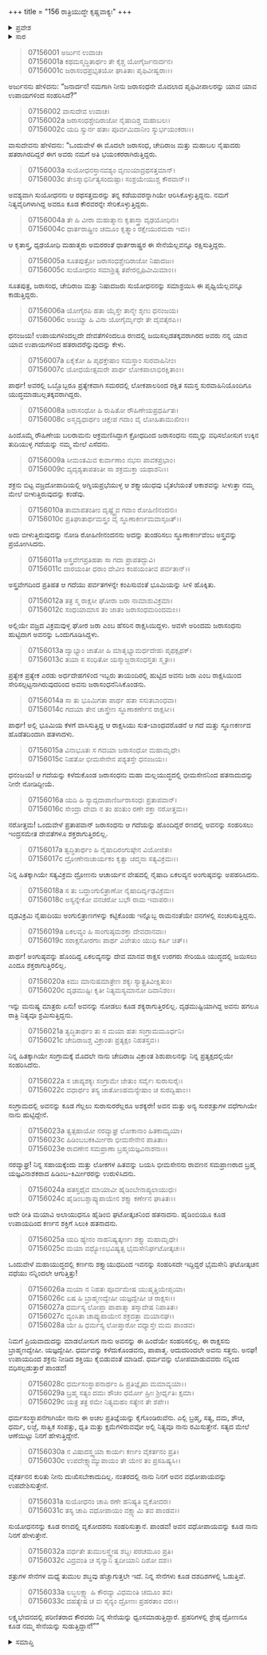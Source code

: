 +++
title = "156 ರಾತ್ರಿಯುದ್ಧೇ ಕೃಷ್ಣವಾಕ್ಯಃ"
+++

<details><summary>ಪ್ರವೇಶ</summary>


।।   ಓಂ ಓಂ ನಮೋ ನಾರಾಯಣಾಯ।।   ಶ್ರೀ ವೇದವ್ಯಾಸಾಯ ನಮಃ ।।

ಶ್ರೀ ಕೃಷ್ಣದ್ವೈಪಾಯನ ವೇದವ್ಯಾಸ ವಿರಚಿತ  

**ಶ್ರೀ ಮಹಾಭಾರತ**

**ದ್ರೋಣ ಪರ್ವ**

**ಘಟೋತ್ಕಚವಧ ಪರ್ವ**

**ಅಧ್ಯಾಯ 156**

</details>

<details><summary>ಸಾರ</summary>

ಕೃಷ್ಣ-ಅರ್ಜುನರ ಸಂವಾದ (1-33).


</details>



> 07156001 ಅರ್ಜುನ ಉವಾಚ।   
07156001a ಕಥಮಸ್ಮದ್ಧಿತಾರ್ಥಂ ತೇ ಕೈಶ್ಚ ಯೋಗೈರ್ಜನಾರ್ದನ।   
07156001c ಜರಾಸಂಧಪ್ರಭೃತಯೋ ಘಾತಿತಾಃ ಪೃಥಿವೀಷ್ವರಾಃ।।

ಅರ್ಜುನನು ಹೇಳಿದನು: “ಜನಾರ್ದನ! ನಮಗಾಗಿ ನೀನು ಜರಾಸಂಧನೇ ಮೊದಲಾದ ಪೃಥಿವೀಪಾಲರನ್ನು ಯಾವ ಯಾವ ಉಪಾಯಗಳಿಂದ ಸಂಹರಿಸಿದೆ?”

> 07156002 ವಾಸುದೇವ ಉವಾಚ।   
07156002a ಜರಾಸಂಧಶ್ಚೇದಿರಾಜೋ ನೈಷಾದಿಶ್ಚ ಮಹಾಬಲಃ।   
07156002c ಯದಿ ಸ್ಯುರ್ನ ಹತಾಃ ಪೂರ್ವಮಿದಾನೀಂ ಸ್ಯುರ್ಭಯಂಕರಾಃ।।

ವಾಸುದೇವನು ಹೇಳಿದನು: “ಒಂದುವೇಳೆ ಈ ಮೊದಲೇ ಜರಾಸಂಧ, ಚೇದಿರಾಜ ಮತ್ತು ಮಹಾಬಲ ನೈಷಾದರು ಹತರಾಗಿರದಿದ್ದರೆ ಈಗ ಅವರು ನಮಗೆ ಅತಿ ಭಯಂಕರರಾಗಿರುತ್ತಿದ್ದರು.

> 07156003a ಸುಯೋಧನಸ್ತಾನವಶ್ಯಂ ವೃಣುಯಾದ್ರಥಸತ್ತಮಾನ್।   
07156003c ತೇಽಸ್ಮಾಭಿರ್ನಿತ್ಯಸಂದುಷ್ಟಾಃ ಸಂಶ್ರಯೇಯುಶ್ಚ ಕೌರವಾನ್।।

ಅವಶ್ಯವಾಗಿ ಸುಯೋಧನನು ಆ ರಥಸತ್ತಮರನ್ನು ತನ್ನ ಕಡೆಯವರನ್ನಾಗಿಯೇ ಆರಿಸಿಕೊಳ್ಳುತ್ತಿದ್ದನು. ನಮಗೆ ನಿತ್ಯವೈರಿಗಳಾಗಿದ್ದ ಅವರೂ ಕೂಡ ಕೌರವರನ್ನೇ ಸೇರಿಕೊಳ್ಳುತ್ತಿದ್ದರು.

> 07156004a ತೇ ಹಿ ವೀರಾ ಮಹಾತ್ಮಾನಃ ಕೃತಾಸ್ತ್ರಾ ದೃಢಯೋಧಿನಃ।   
07156004c ಧಾರ್ತರಾಷ್ಟ್ರೀಂ ಚಮೂಂ ಕೃತ್ಸ್ನಾಂ ರಕ್ಷೇಯುರಮರಾ ಇವ।।

ಆ ಕೃತಾಸ್ತ್ರ, ಧೃಢಯೋಧಿ ಮಹಾತ್ಮರು ಅಮರರಂತೆ ಧಾರ್ತರಾಷ್ಟ್ರರ ಈ ಸೇನೆಯೆಲ್ಲವನ್ನೂ ರಕ್ಷಿಸುತ್ತಿದ್ದರು.

> 07156005a ಸೂತಪುತ್ರೋ ಜರಾಸಂಧಶ್ಚೇದಿರಾಜೋ ನಿಷಾದಜಃ।   
07156005c ಸುಯೋಧನಂ ಸಮಾಶ್ರಿತ್ಯ ತಪೇರನ್ಪೃಥಿವೀಮಿಮಾಂ।।

ಸೂತಪುತ್ರ, ಜರಾಸಂಧ, ಚೇದಿರಾಜ ಮತ್ತು ನಿಷಾದಜರು ಸುಯೋಧನನನ್ನು ಸಮಾಶ್ರಯಿಸಿ ಈ ಪೃಥ್ವಿಯೆಲ್ಲವನ್ನೂ ಕಾಡುತ್ತಿದ್ದರು.

> 07156006a ಯೋಗೈರಪಿ ಹತಾ ಯೈಸ್ತೇ ತಾನ್ಮೇ ಶೃಣು ಧನಂಜಯ।   
07156006c ಅಜಯ್ಯಾ ಹಿ ವಿನಾ ಯೋಗೈರ್ಮೃಧೇ ತೇ ದೈವತೈರಪಿ।।

ಧನಂಜಯ! ಉಪಾಯಗಳಿಂದಲ್ಲದೇ ದೇವತೆಗಳಿಂದಲೂ ರಣದಲ್ಲಿ ಜಯಿಸಲ್ಪಡತಕ್ಕವರಾಗಿರದ ಅವರು ನನ್ನ ಯಾವ ಯಾವ ಉಪಾಯಗಳಿಂದ ಹತರಾದರೆನ್ನುವುದನ್ನು ಕೇಳು.

> 07156007a ಏಕೈಕೋ ಹಿ ಪೃಥಕ್ತೇಷಾಂ ಸಮಸ್ತಾಂ ಸುರವಾಹಿನೀಂ।   
07156007c ಯೋಧಯೇತ್ಸಮರೇ ಪಾರ್ಥ ಲೋಕಪಾಲಾಭಿರಕ್ಷಿತಾಂ।।

ಪಾರ್ಥ! ಅವರಲ್ಲಿ ಒಬ್ಬೊಬ್ಬರೂ ಪ್ರತ್ಯೇಕವಾಗಿ ಸಮರದಲ್ಲಿ ಲೋಕಪಾಲರಿಂದ ರಕ್ಷಿತ ಸಮಸ್ತ ಸುರವಾಹಿನಿಯೊಂದಿಗೂ ಯುದ್ಧಮಾಡಬಲ್ಲತಕ್ಕವರಾಗಿದ್ದರು.

> 07156008a ಜರಾಸಂಧೋ ಹಿ ರುಷಿತೋ ರೌಹಿಣೇಯಪ್ರಧರ್ಷಿತಃ।   
07156008c ಅಸ್ಮದ್ವಧಾರ್ಥಂ ಚಿಕ್ಷೇಪ ಗದಾಂ ವೈ ಲೋಹಿತಾಮುಖೀಂ।।

ಹಿಂದೊಮ್ಮೆ ರೌಹಿಣೇಯ ಬಲರಾಮನು ಆಕ್ರಮಣಿಸಿದ್ದಾಗ ಕ್ರೋಧದಿಂದ ಜರಾಸಂಧನು ನಮ್ಮನ್ನು ವಧಿಸಲೋಸುಗ ಉಕ್ಕಿನ ತುದಿಯುಳ್ಳ ಗದೆಯನ್ನು ನಮ್ಮ ಮೇಲೆ ಎಸೆದನು.

> 07156009a ಸೀಮಂತಮಿವ ಕುರ್ವಾಣಾಂ ನಭಸಃ ಪಾವಕಪ್ರಭಾಂ।   
07156009c ವ್ಯದೃಶ್ಯತಾಪತಂತೀ ಸಾ ಶಕ್ರಮುಕ್ತಾ ಯಥಾಶನಿಃ।।

ಶಕ್ರನು ಬಿಟ್ಟ ವಜ್ರದೋಪಾದಿಯಲ್ಲಿ ಅಗ್ನಿಯಪ್ರಭೆಯುಳ್ಳ ಆ ಶಕ್ತ್ಯಾಯುಧವು ಬೈತಲೆಯಂತೆ ಆಕಾಶವನ್ನು ಸೀಳುತ್ತಾ ನಮ್ಮ ಮೇಲೆ ಬೀಳುತ್ತಿರುವುದನ್ನು ಕಂಡೆವು.

> 07156010a ತಾಮಾಪತಂತೀಂ ದೃಷ್ಟ್ವೈವ ಗದಾಂ ರೋಹಿಣಿನಂದನಃ।   
07156010c ಪ್ರತಿಘಾತಾರ್ಥಮಸ್ತ್ರಂ ವೈ ಸ್ಥೂಣಾಕರ್ಣಮವಾಸೃಜತ್।।

ಅದು ಬೀಳುತ್ತಿರುವುದನ್ನು ನೋಡಿ ರೋಹಿಣೀನಂದನನು ಅದನ್ನು ತುಂಡರಿಸಲು ಸ್ಥೂಣಾಕರ್ಣವೆಂಬ ಅಸ್ತ್ರವನ್ನು ಪ್ರಯೋಗಿಸಿದನು.

> 07156011a ಅಸ್ತ್ರವೇಗಪ್ರತಿಹತಾ ಸಾ ಗದಾ ಪ್ರಾಪತದ್ಭುವಿ।   
07156011c ದಾರಯಂತೀ ಧರಾಂ ದೇವೀಂ ಕಂಪಯಂತೀವ ಪರ್ವತಾನ್।।

ಅಸ್ತ್ರವೇಗದಿಂದ ಪ್ರತಿಹತ ಆ ಗದೆಯು ಪರ್ವತಗಳನ್ನೇ ಕಂಪಿಸುವಂತೆ ಭೂಮಿಯನ್ನು ಸೀಳಿ ಹೊಕ್ಕಿತು.

> 07156012a ತತ್ರ ಸ್ಮ ರಾಕ್ಷಸೀ ಘೋರಾ ಜರಾ ನಾಮಾಶುವಿಕ್ರಮಾ।   
07156012c ಸಂಧಯಾಮಾಸ ತಂ ಜಾತಂ ಜರಾಸಂಧಮರಿಂದಮಂ।।

ಅಲ್ಲಿಯೇ ವಜ್ರದ ವಿಕ್ರಮವುಳ್ಳ ಘೋರ ಜರಾ ಎಂಬ ಹೆಸರಿನ ರಾಕ್ಷಸಿಯಿದ್ದಳು. ಅವಳೇ ಅರಿಂದಮ ಜರಾಸಂಧನು ಹುಟ್ಟಿದಾಗ ಅವನನ್ನು ಒಂದುಗೂಡಿಸಿದ್ದಳು.

> 07156013a ದ್ವಾಭ್ಯಾಂ ಜಾತೋ ಹಿ ಮಾತೃಭ್ಯಾಮರ್ಧದೇಹಃ ಪೃಥಕ್ಪೃಥಕ್।   
07156013c ತಯಾ ಸ ಸಂಧಿತೋ ಯಸ್ಮಾಜ್ಜರಾಸಂಧಸ್ತತಃ ಸ್ಮೃತಃ।।

ಪ್ರತ್ಯೇಕ ಪ್ರತ್ಯೇಕ ಎರಡು ಅರ್ಧದೇಹಗಳಿಂದ ಇಬ್ಬರು ತಾಯಂದಿರಲ್ಲಿ ಹುಟ್ಟಿದ ಅವನು ಜರಾ ಎಂಬ ರಾಕ್ಷಸಿಯಿಂದ ಸೇರಿಸಲ್ಪಟ್ಟನಾಗಿರುವುದರಿಂದ ಅವನು ಜರಾಸಂಧನೆನಿಸಿಕೊಂಡನು.

> 07156014a ಸಾ ತು ಭೂಮಿಗತಾ ಪಾರ್ಥ ಹತಾ ಸಸುತಬಾಂಧವಾ।   
07156014c ಗದಯಾ ತೇನ ಚಾಸ್ತ್ರೇಣ ಸ್ಥೂಣಾಕರ್ಣೇನ ರಾಕ್ಷಸೀ।।

ಪಾರ್ಥ! ಅಲ್ಲಿ ಭೂಮಿಯ ಕೆಳಗೆ ವಾಸಿಸುತ್ತಿದ್ದ ಆ ರಾಕ್ಷಸಿಯು ಸುತ-ಬಾಂಧವರೊಡನೆ ಆ ಗದೆ ಮತ್ತು ಸ್ಥೂಣಕರ್ಣದ ಹೊಡೆತದಿಂದಾಗಿ ಹತಳಾದಳು.

> 07156015a ವಿನಾಭೂತಃ ಸ ಗದಯಾ ಜರಾಸಂಧೋ ಮಹಾಮೃಧೇ।   
07156015c ನಿಹತೋ ಭೀಮಸೇನೇನ ಪಶ್ಯತಸ್ತೇ ಧನಂಜಯ।।

ಧನಂಜಯ! ಆ ಗದೆಯನ್ನು ಕಳೆದುಕೊಂಡ ಜರಾಸಂಧನು ಮಹಾ ಮಲ್ಲಯುದ್ಧದಲ್ಲಿ ಭೀಮಸೇನನಿಂದ ಹತನಾದುದನ್ನು ನೀನೇ ನೋಡಿದ್ದೀಯೆ.

> 07156016a ಯದಿ ಹಿ ಸ್ಯಾದ್ಗದಾಪಾಣಿರ್ಜರಾಸಂಧಃ ಪ್ರತಾಪವಾನ್।   
07156016c ಸೇಂದ್ರಾ ದೇವಾ ನ ತಂ ಹಂತುಂ ರಣೇ ಶಕ್ತಾ ನರೋತ್ತಮ।।

ನರೋತ್ತಮ! ಒಂದುವೇಳೆ ಪ್ರತಾಪವಾನ್ ಜರಾಸಂಧನು ಆ ಗದೆಯನ್ನು ಹೊಂದಿದ್ದರೆ ರಣದಲ್ಲಿ ಅವನನ್ನು ಸಂಹರಿಸಲು ಇಂದ್ರಸಮೇತ ದೇವತೆಗಳೂ ಶಕ್ತರಾಗುತ್ತಿರಲಿಲ್ಲ.

> 07156017a ತ್ವದ್ಧಿತಾರ್ಥಂ ಹಿ ನೈಷಾದಿರಂಗುಷ್ಠೇನ ವಿಯೋಜಿತಃ।   
07156017c ದ್ರೋಣೇನಾಚಾರ್ಯಕಂ ಕೃತ್ವಾ ಚದ್ಮನಾ ಸತ್ಯವಿಕ್ರಮಃ।।

ನಿನ್ನ ಹಿತಕ್ಕಾಗಿಯೇ ಸತ್ಯವಿಕ್ರಮ ದ್ರೋಣನು ಆಚಾರ್ಯನ ವೇಷದಲ್ಲಿ ನೈಷಾದಿ ಏಕಲವ್ಯನ ಅಂಗುಷ್ಠವನ್ನು ಅಪಹರಿಸಿದನು.

> 07156018a ಸ ತು ಬದ್ಧಾಂಗುಲಿತ್ರಾಣೋ ನೈಷಾದಿರ್ದೃಢವಿಕ್ರಮಃ।   
07156018c ಅಸ್ಯನ್ನೇಕೋ ವನಚರೋ ಬಭೌ ರಾಮ ಇವಾಪರಃ।।

ದೃಢವಿಕ್ರಮಿ ನೈಷಾದಿಯು ಅಂಗುಲಿತ್ರಾಣಗಳನ್ನು ಕಟ್ಟಿಕೊಂಡು ಇನ್ನೊಬ್ಬ ರಾಮನಂತೆಯೇ ವನಗಳಲ್ಲಿ ಸಂಚರಿಸುತ್ತಿದ್ದನು.

> 07156019a ಏಕಲವ್ಯಂ ಹಿ ಸಾಂಗುಷ್ಠಮಶಕ್ತಾ ದೇವದಾನವಾಃ।   
07156019c ಸರಾಕ್ಷಸೋರಗಾಃ ಪಾರ್ಥ ವಿಜೇತುಂ ಯುಧಿ ಕರ್ಹಿ ಚಿತ್।।

ಪಾರ್ಥ! ಅಂಗುಷ್ಠವನ್ನು ಹೊಂದಿದ್ದ ಏಕಲವ್ಯನನ್ನು ದೇವ ಮಾನವ ರಾಕ್ಷಸ ಉರಗರು ಸೇರಿಯೂ ಯುದ್ಧದಲ್ಲಿ ಜಯಿಸಲು ಎಂದೂ ಶಕ್ತರಾಗುತ್ತಿರಲಿಲ್ಲ.

> 07156020a ಕಿಮು ಮಾನುಷಮಾತ್ರೇಣ ಶಕ್ಯಃ ಸ್ಯಾತ್ಪ್ರತಿವೀಕ್ಷಿತುಂ।   
07156020c ದೃಢಮುಷ್ಟಿಃ ಕೃತೀ ನಿತ್ಯಮಸ್ಯಮಾನೋ ದಿವಾನಿಶಂ।।

ಇನ್ನು ಮನುಷ್ಯ ಮಾತ್ರರು ಏನು! ಅವನನ್ನು ನೋಡಲು ಕೂಡ ಶಕ್ಯರಾಗುತ್ತಿರಲಿಲ್ಲ. ದೃಢಮುಷ್ಟಿಯಾಗಿದ್ದ ಅವನು ಹಗಲೂ ರಾತ್ರಿ ನಿತ್ಯವೂ ಶ್ರಮಿಸುತ್ತಿದ್ದನು.

> 07156021a ತ್ವದ್ಧಿತಾರ್ಥಂ ತು ಸ ಮಯಾ ಹತಃ ಸಂಗ್ರಾಮಮೂರ್ಧನಿ।   
07156021c ಚೇದಿರಾಜಶ್ಚ ವಿಕ್ರಾಂತಃ ಪ್ರತ್ಯಕ್ಷಂ ನಿಹತಸ್ತವ।।

ನಿನ್ನ ಹಿತಕ್ಕಾಗಿಯೇ ಸಂಗ್ರಾಮಕ್ಕೆ ಮೊದಲೇ ನಾನು ಚೇದಿರಾಜ ವಿಕ್ರಾಂತ ಶಿಶುಪಾಲನನ್ನು ನಿನ್ನ ಪ್ರತ್ಯಕ್ಷದಲ್ಲಿಯೇ ಸಂಹರಿಸಿದೆನು.

> 07156022a ಸ ಚಾಪ್ಯಶಕ್ಯಃ ಸಂಗ್ರಾಮೇ ಜೇತುಂ ಸರ್ವೈಃ ಸುರಾಸುರೈಃ।   
07156022c ವಧಾರ್ಥಂ ತಸ್ಯ ಜಾತೋಽಹಮನ್ಯೇಷಾಂ ಚ ಸುರದ್ವಿಷಾಂ।।

ಸಂಗ್ರಾಮದಲ್ಲಿ ಅವನನ್ನು ಕೂಡ ಗೆಲ್ಲಲು ಸುರಾಸುರರೆಲ್ಲರೂ ಅಶಕ್ಯರೇ! ಅವನ ಮತ್ತು ಅನ್ಯ ಸುರಶತ್ರುಗಳ ವಧೆಗಾಗಿಯೇ ನಾನು ಹುಟ್ಟಿದ್ದೇನೆ.

> 07156023a ತ್ವತ್ಸಹಾಯೋ ನರವ್ಯಾಘ್ರ ಲೋಕಾನಾಂ ಹಿತಕಾಮ್ಯಯಾ।   
07156023c ಹಿಡಿಂಬಬಕಕಿರ್ಮೀರಾ ಭೀಮಸೇನೇನ ಪಾತಿತಾಃ।   
07156023e ರಾವಣೇನ ಸಮಪ್ರಾಣಾ ಬ್ರಹ್ಮಯಜ್ಞವಿನಾಶನಾಃ।।

ನರವ್ಯಾಘ್ರ! ನಿನ್ನ ಸಹಾಯಕ್ಕೆಂದು ಮತ್ತು ಲೋಕಗಳ ಹಿತವನ್ನು ಬಯಸಿ ಭೀಮಸೇನನು ರಾವಣನ ಸಮಪ್ರಾಣರಾದ ಬ್ರಹ್ಮ ಯಜ್ಞವಿನಾಶಕರಾದ ಹಿಡಿಂಬ-ಕಿರ್ಮೀರರನ್ನು ಉರುಳಿಸಿದನು.

> 07156024a ಹತಸ್ತಥೈವ ಮಾಯಾವೀ ಹೈಡಿಂಬೇನಾಪ್ಯಲಾಯುಧಃ।   
07156024c ಹೈಡಿಂಬಶ್ಚಾಪ್ಯುಪಾಯೇನ ಶಕ್ತ್ಯಾ ಕರ್ಣೇನ ಘಾತಿತಃ।।

ಅದೇ ರೀತಿ ಮಯಾವಿ ಅಲಾಯುಧನೂ ಹೈಡಿಂಬಿ ಘಟೋತ್ಕಚನಿಂದ ಹತನಾದನು. ಹೈಡಿಂಬಿಯೂ ಕೂಡ ಉಪಾಯದಿಂದ ಕರ್ಣನ ಶಕ್ತಿಗೆ ಸಿಲುಕಿ ಹತನಾದನು.

> 07156025a ಯದಿ ಹ್ಯೇನಂ ನಾಹನಿಷ್ಯತ್ಕರ್ಣಃ ಶಕ್ತ್ಯಾ ಮಹಾಮೃಧೇ।   
07156025c ಮಯಾ ವಧ್ಯೋಽಭವಿಷ್ಯತ್ಸ ಭೈಮಸೇನಿರ್ಘಟೋತ್ಕಚಃ।।

ಒಂದುವೇಳೆ ಮಹಾಯುದ್ಧದಲ್ಲಿ ಕರ್ಣನು ಶಕ್ತ್ಯಾಯುಧದಿಂದ ಇವನನ್ನು ಸಂಹರಿಸದೇ ಇದ್ದಿದ್ದರೆ ಭೈಮಸೇನಿ ಘಟೋತ್ಕಚನ ವಧೆಯು ನನ್ನಿಂದಲೇ ಆಗುತ್ತಿತ್ತು!

> 07156026a ಮಯಾ ನ ನಿಹತಃ ಪೂರ್ವಮೇಷ ಯುಷ್ಮತ್ಪ್ರಿಯೇಪ್ಸಯಾ।   
07156026c ಏಷ ಹಿ ಬ್ರಾಹ್ಮಣದ್ವೇಷೀ ಯಜ್ಞದ್ವೇಷೀ ಚ ರಾಕ್ಷಸಃ।।   
07156027a ಧರ್ಮಸ್ಯ ಲೋಪ್ತಾ ಪಾಪಾತ್ಮಾ ತಸ್ಮಾದೇಷ ನಿಪಾತಿತಃ।   
07156027c ವ್ಯಂಸಿತಾ ಚಾಪ್ಯುಪಾಯೇನ ಶಕ್ರದತ್ತಾ ಮಯಾನಘ।।   
07156028a ಯೇ ಹಿ ಧರ್ಮಸ್ಯ ಲೋಪ್ತಾರೋ ವಧ್ಯಾಸ್ತೇ ಮಮ ಪಾಂಡವ।

ನಿಮಗೆ ಪ್ರಿಯವಾದುದನ್ನು ಮಾಡಲೋಸುಗ ನಾನು ಅವನನ್ನು ಈ ಹಿಂದೆಯೇ ಸಂಹರಿಸಲಿಲ್ಲ. ಈ ರಾಕ್ಷಸನು ಬ್ರಾಹ್ಮಣದ್ವೇಷೀ. ಯಜ್ಞದ್ವೇಷೀ. ಧರ್ಮವನ್ನು ಕಳೆದುಕೊಂಡವನು, ಪಾಪಾತ್ಮ. ಆದುದರಿಂದಲೇ ಅವನು ಸತ್ತನು. ಅನಘ! ಉಪಾಯದಿಂದ ಶಕ್ರನು ನೀಡಿದ ಶಕ್ತಿಯು ಕೈಬಿಡುವಂತೆ ಮಾಡಿದೆ. ಧರ್ಮವನ್ನು ಲೋಪಮಾಡುವವರು ನನ್ನಿಂದ ವಧಿಸಲ್ಪಡುತ್ತಾರೆ ಪಾಂಡವ!

> 07156028c ಧರ್ಮಸಂಸ್ಥಾಪನಾರ್ಥಂ ಹಿ ಪ್ರತಿಜ್ಞೈಷಾ ಮಮಾವ್ಯಯಾ।।   
07156029a ಬ್ರಹ್ಮ ಸತ್ಯಂ ದಮಃ ಶೌಚಂ ಧರ್ಮೋ ಹ್ರೀಃ ಶ್ರೀರ್ಧೃತಿಃ ಕ್ಷಮಾ।   
07156029c ಯತ್ರ ತತ್ರ ರಮೇ ನಿತ್ಯಮಹಂ ಸತ್ಯೇನ ತೇ ಶಪೇ।।

ಧರ್ಮಸಂಸ್ಥಾಪನೆಗಾಗಿಯೇ ನಾನು ಈ ಅಚಲ ಪ್ರತಿಜ್ಞೆಯನ್ನು ಕೈಗೊಂಡಿರುವೆನು. ಎಲ್ಲಿ ಬ್ರಹ್ಮ, ಸತ್ಯ, ದಮ, ಶೌಚ, ಧರ್ಮ, ಲಜ್ಜೆ, ಸಾತ್ವಿಕ ಸಂಪತ್ತು, ಧೃತಿ ಮತ್ತು ಕ್ಷಮೆಗಳಿರುವವೋ ಅಲ್ಲಿ ನಿತ್ಯವೂ ನಾನು ರಮಿಸುತ್ತೇನೆ. ಸತ್ಯದ ಮೇಲೆ ಆಣೆಯಿಟ್ಟು ನಿನಗೆ ಹೇಳುತ್ತಿದ್ದೇನೆ.

> 07156030a ನ ವಿಷಾದಸ್ತ್ವಯಾ ಕಾರ್ಯಃ ಕರ್ಣಂ ವೈಕರ್ತನಂ ಪ್ರತಿ।   
07156030c ಉಪದೇಕ್ಷ್ಯಾಮ್ಯುಪಾಯಂ ತೇ ಯೇನ ತಂ ಪ್ರಸಹಿಷ್ಯಸಿ।।

ವೈಕರ್ತನನ ಕುರಿತು ನೀನು ದುಃಖಿಸಬೇಕಾದುದಿಲ್ಲ. ನಂತರದಲ್ಲಿ ನಾನು ನಿನಗೆ ಅವನ ವಧೋಪಾಯವನ್ನು ಉಪದೇಶಿಸುತ್ತೇನೆ.

> 07156031a ಸುಯೋಧನಂ ಚಾಪಿ ರಣೇ ಹನಿಷ್ಯತಿ ವೃಕೋದರಃ।   
07156031c ತಸ್ಯ ಚಾಪಿ ವಧೋಪಾಯಂ ವಕ್ಷ್ಯಾಮಿ ತವ ಪಾಂಡವ।।

ಸುಯೋಧನನನ್ನು ಕೂಡ ರಣದಲ್ಲಿ ವೃಕೋದರನು ಸಂಹರಿಸುತ್ತಾನೆ. ಪಾಂಡವ! ಅವನ ವಧೋಪಾಯವನ್ನು ಕೂಡ ನಾನು ನಿನಗೆ ಹೇಳುತ್ತೇನೆ.

> 07156032a ವರ್ಧತೇ ತುಮುಲಸ್ತ್ವೇಷ ಶಬ್ದಃ ಪರಚಮೂಂ ಪ್ರತಿ।   
07156032c ವಿದ್ರವಂತಿ ಚ ಸೈನ್ಯಾನಿ ತ್ವದೀಯಾನಿ ದಿಶೋ ದಶ।।

ಶತ್ರುಗಳ ಸೇನೆಗಳ ಮಧ್ಯೆ ತುಮುಲ ಶಬ್ಧವು ಹೆಚ್ಚಾಗುತ್ತಲೇ ಇದೆ. ನಿನ್ನ ಸೇನೆಗಳು ಕೂಡ ದಶದಿಶಗಳಲ್ಲಿ ಓಡುತ್ತಿವೆ.

> 07156033a ಲಬ್ಧಲಕ್ಷ್ಯಾ ಹಿ ಕೌರವ್ಯಾ ವಿಧಮಂತಿ ಚಮೂಂ ತವ।   
07156033c ದಹತ್ಯೇಷ ಚ ವಃ ಸೈನ್ಯಂ ದ್ರೋಣಃ ಪ್ರಹರತಾಂ ವರಃ।।

ಲಕ್ಷ್ಯಭೇದನದಲ್ಲಿ ಪರಿಣಿತರಾದ ಕೌರವರು ನಿನ್ನ ಸೇನೆಯನ್ನು ಧ್ವಂಸಮಾಡುತ್ತಿದ್ದಾರೆ. ಪ್ರಹರಿಗಳಲ್ಲಿ ಶ್ರೇಷ್ಠ ದ್ರೋಣನೂ ಕೂಡ ನಮ್ಮ ಸೇನೆಯನ್ನು ಸುಡುತ್ತಿದ್ದಾನೆ!””



<details><summary>ಸಮಾಪ್ತಿ</summary>


ಇತಿ ಶ್ರೀ ಮಹಾಭಾರತೇ ದ್ರೋಣ ಪರ್ವಣಿ ಘಟೋತ್ಕಚವಧ ಪರ್ವಣಿ ರಾತ್ರಿಯುದ್ಧೇ ಕೃಷ್ಣವಾಕ್ಯೇ ಷಟ್ಪಂಚಾಶದಧಿಕಶತತಮೋಽಧ್ಯಾಯಃ।।  
ಇದು ಶ್ರೀ ಮಹಾಭಾರತದಲ್ಲಿ ದ್ರೋಣ ಪರ್ವದಲ್ಲಿ ಘಟೋತ್ಕಚವಧ ಪರ್ವದಲ್ಲಿ ರಾತ್ರಿಯುದ್ಧೇ ಕೃಷ್ಣವಾಕ್ಯ ಎನ್ನುವ ನೂರಾಐವತ್ತಾರನೇ ಅಧ್ಯಾಯವು.


</details>
